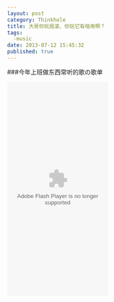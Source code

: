 ```yaml
---
layout: post
category: Thinkhole
title: 大哥你玩摇滚、你玩它有啥用啊？
tags: 
  -music
date: 2013-07-12 15:45:32
published: true 
---
```

###今年上班做东西常听的歌の歌单

<embed src="http://www.xiami.com/widget/616465_179411,179412,7468,7473,3658232,1769598775,1769598759,1769598758,1769598760,1769598781,1769598757,1769598776,1769598762,2067169,2067148,26943,146615,146703,147177,3658240,146622,1769213850,381340,381342,381343,387177,21507,147045,7221,1771948048,178941,1769613096,1771249953,26656,26628,26509,26511,34044,34031,178135,147176,2074443,7580,61357,61508,136064,16708,16645,34063,34064,_235_500_FF8719_494949_0/multiPlayer.swf" type="application/x-shockwave-flash" width="235" height="500" wmode="opaque"></embed>
